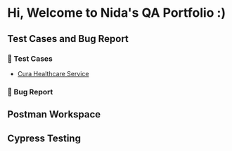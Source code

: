 # Hi, Welcome to Nida's QA Portfolio :)

## Test Cases and Bug Report
### :page_facing_up: Test Cases
* [Cura Healthcare Service](https://docs.google.com/spreadsheets/d/1fHDxNoBxPfygpm_QadWiDv7o8vGtO2XhPMR0UJdN__A/edit?usp=drive_link)
### :lady_beetle: Bug Report

## Postman Workspace

## Cypress Testing
